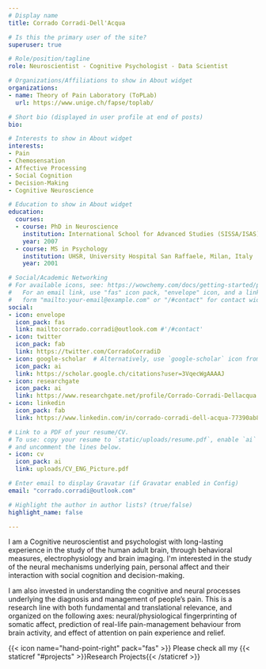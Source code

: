 ```yaml
---
# Display name
title: Corrado Corradi˗Dell'Acqua

# Is this the primary user of the site?
superuser: true

# Role/position/tagline
role: Neuroscientist - Cognitive Psychologist - Data Scientist

# Organizations/Affiliations to show in About widget
organizations:
- name: Theory of Pain Laboratory (ToPLab)
  url: https://www.unige.ch/fapse/toplab/

# Short bio (displayed in user profile at end of posts)
bio:

# Interests to show in About widget
interests:
- Pain
- Chemosensation
- Affective Processing
- Social Cognition
- Decision-Making
- Cognitive Neuroscience

# Education to show in About widget
education:
  courses:
  - course: PhD in Neuroscience
    institution: International School for Advanced Studies (SISSA/ISAS), Trieste, Italy
    year: 2007
  - course: MS in Psychology
    institution: UHSR, University Hospital San Raffaele, Milan, Italy
    year: 2001

# Social/Academic Networking
# For available icons, see: https://wowchemy.com/docs/getting-started/page-builder/#icons
#   For an email link, use "fas" icon pack, "envelope" icon, and a link in the
#   form "mailto:your-email@example.com" or "/#contact" for contact widget.
social:
- icon: envelope
  icon_pack: fas
  link: mailto:corrado.corradi@outlook.com #'/#contact'
- icon: twitter
  icon_pack: fab
  link: https://twitter.com/CorradoCorradiD
- icon: google-scholar  # Alternatively, use `google-scholar` icon from `ai` icon pack
  icon_pack: ai
  link: https://scholar.google.ch/citations?user=3VqecWgAAAAJ
- icon: researchgate
  icon_pack: ai
  link: https://www.researchgate.net/profile/Corrado-Corradi-Dellacqua
- icon: linkedin
  icon_pack: fab
  link: https://www.linkedin.com/in/corrado-corradi-dell-acqua-77390ab8/

# Link to a PDF of your resume/CV.
# To use: copy your resume to `static/uploads/resume.pdf`, enable `ai` icons in `params.toml`, 
# and uncomment the lines below.
- icon: cv
  icon_pack: ai
  link: uploads/CV_ENG_Picture.pdf

# Enter email to display Gravatar (if Gravatar enabled in Config)
email: "corrado.corradi@outlook.com"

# Highlight the author in author lists? (true/false)
highlight_name: false

---
```


I am a Cognitive neuroscientist and psychologist with long-lasting  experience in the study of the human adult brain, through behavioral measures, electrophysiology and brain imaging. I'm interested in the study of the neural mechanisms underlying pain, personal affect and their interaction with social cognition and decision-making.

I am also invested in understanding the cognitive and neural processes underlying the diagnosis and management of people’s pain. This is a research line with both fundamental and translational relevance, and organized on the following axes: neural/physiological fingerprinting of somatic affect,
prediction of real-life pain-management behaviour from brain activity, and
effect of attention on pain experience and relief.

{{< icon name="hand-point-right" pack="fas" >}} Please check all my {{< staticref "#projects" >}}Research Projects{{< /staticref >}}